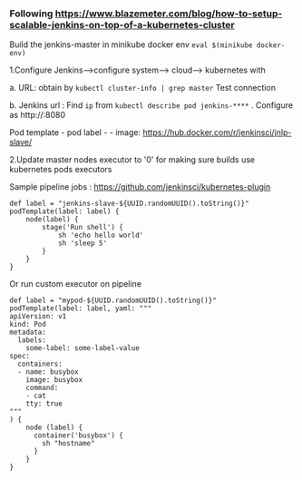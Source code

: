### Following https://www.blazemeter.com/blog/how-to-setup-scalable-jenkins-on-top-of-a-kubernetes-cluster

Build the jenkins-master in minikube docker env
`eval $(minikube docker-env)`

1.Configure Jenkins-->configure system--> cloud--> kubernetes with

a. URL: obtain by `kubectl cluster-info | grep master`
   Test connection
   
b. Jenkins url : Find `ip` from `kubectl describe pod jenkins-****` . Configure as http://<ip>:8080

Pod template 
    - pod label - <label>
    - image: https://hub.docker.com/r/jenkinsci/jnlp-slave/
    
2.Update master nodes executor to '0' for making sure builds use kubernetes pods executors

Sample pipeline jobs : https://github.com/jenkinsci/kubernetes-plugin

```
def label = "jenkins-slave-${UUID.randomUUID().toString()}"
podTemplate(label: label) {
    node(label) {
        stage('Run shell') {
            sh 'echo hello world'
            sh 'sleep 5'
        }
    }
}

```

Or run custom executor on pipeline

```
def label = "mypod-${UUID.randomUUID().toString()}"
podTemplate(label: label, yaml: """
apiVersion: v1
kind: Pod
metadata:
  labels:
    some-label: some-label-value
spec:
  containers:
  - name: busybox
    image: busybox
    command:
    - cat
    tty: true
"""
) {
    node (label) {
      container('busybox') {
        sh "hostname"
      }
    }
}

```